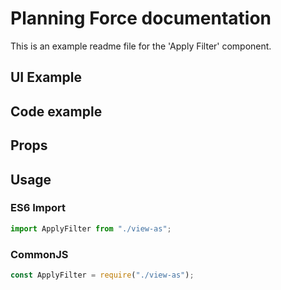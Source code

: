 # Planning Force documentation

This is an example readme file for the 'Apply Filter' component.

## UI Example

<!-- STORY -->

## Code example

<!-- SOURCE -->

## Props

<!-- PROPS -->

## Usage

### ES6 Import

```js
import ApplyFilter from "./view-as";
```

### CommonJS

```js
const ApplyFilter = require("./view-as");
```
